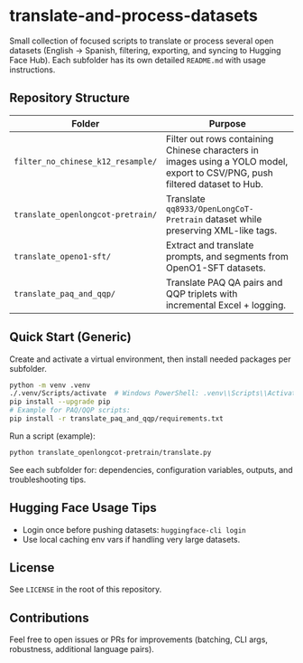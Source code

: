 # translate-and-process-datasets

Small collection of focused scripts to translate or process several open datasets (English → Spanish, filtering, exporting, and syncing to Hugging Face Hub). Each subfolder has its own detailed `README.md` with usage instructions.

## Repository Structure

| Folder | Purpose |
|--------|---------|
| `filter_no_chinese_k12_resample/` | Filter out rows containing Chinese characters in images using a YOLO model, export to CSV/PNG, push filtered dataset to Hub. |
| `translate_openlongcot-pretrain/` | Translate `qq8933/OpenLongCoT-Pretrain` dataset while preserving XML-like tags. |
| `translate_openo1-sft/` | Extract and translate prompts, <Thought> and <Output> segments from OpenO1-SFT datasets. |
| `translate_paq_and_qqp/` | Translate PAQ QA pairs and QQP triplets with incremental Excel + logging. |

## Quick Start (Generic)
Create and activate a virtual environment, then install needed packages per subfolder.

```bash
python -m venv .venv
./.venv/Scripts/activate  # Windows PowerShell: .venv\\Scripts\\Activate.ps1
pip install --upgrade pip
# Example for PAQ/QQP scripts:
pip install -r translate_paq_and_qqp/requirements.txt
```

Run a script (example):
```bash
python translate_openlongcot-pretrain/translate.py
```

See each subfolder for: dependencies, configuration variables, outputs, and troubleshooting tips.

## Hugging Face Usage Tips
- Login once before pushing datasets: `huggingface-cli login`
- Use local caching env vars if handling very large datasets.

## License
See `LICENSE` in the root of this repository.

## Contributions
Feel free to open issues or PRs for improvements (batching, CLI args, robustness, additional language pairs).
